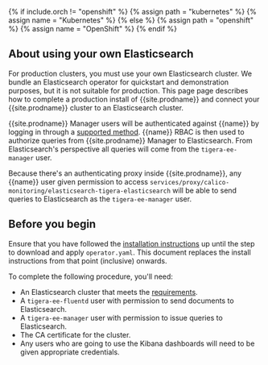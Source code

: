 {% if include.orch != "openshift" %}
  {% assign path = "kubernetes" %}
  {% assign name = "Kubernetes" %}
{% else %}
  {% assign path = "openshift" %}
  {% assign name = "OpenShift" %}
{% endif %}
## About using your own Elasticsearch

For production clusters, you must use your own Elasticsearch cluster. We bundle an Elasticsearch
operator for quickstart and demonstration purposes, but it is not suitable for production.
This page page describes how to complete a production install of {{site.prodname}} and connect
your {{site.prodname}} cluster to an Elasticsearch cluster.

{{site.prodname}} Manager users will be authenticated against {{name}} by logging in through
a [supported method]({{site.baseurl}}/{{page.version}}/reference/cnx/authentication).
{{name}} RBAC is then used to authorize queries from {{site.prodname}} Manager to Elasticsearch.
From Elasticsearch's perspective all queries will come from the `tigera-ee-manager` user.

Because there's an authenticating proxy inside {{site.prodname}}, any {{name}} user
given permission to access `services/proxy/calico-monitoring/elasticsearch-tigera-elasticsearch`
will be able to send queries to Elasticsearch as the `tigera-ee-manager` user.

## Before you begin

Ensure that you have followed the [installation instructions]({{site.baseurl}}/{{page.version}}/getting-started/{{path}}/installation)
up until the step to download and apply `operator.yaml`.  This document replaces
the install instructions from that point (inclusive) onwards.

To complete the following procedure, you'll need:

- An Elasticsearch cluster that meets the [requirements]({{site.baseurl}}/{{page.version}}/getting-started/{{path}}/requirements#elasticsearch-requirements).
- A `tigera-ee-fluentd` user with permission to send documents to Elasticsearch.
- A `tigera-ee-manager` user with permission to issue queries to Elasticsearch.
- The CA certificate for the cluster.
- Any users who are going to use the Kibana dashboards will need to be given appropriate
  credentials.